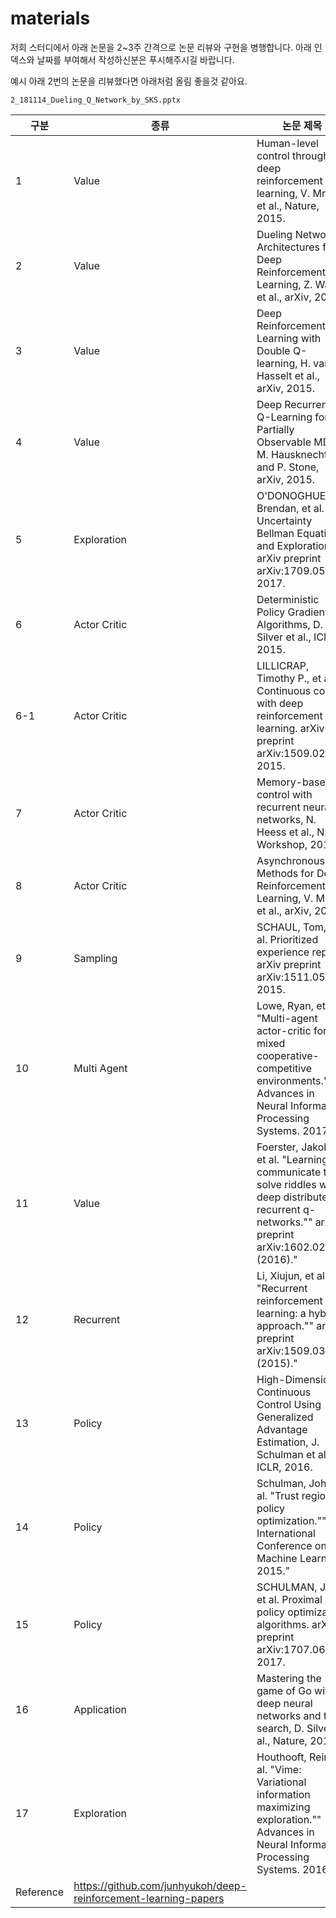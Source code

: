 # materials

저희 스터디에서 아래 논문을 2~3주 간격으로 논문 리뷰와 구현을 병행합니다. 아래 인덱스와 날짜를 부여해서 작성하신분은 푸시해주시길 바랍니다.


예시 아래 2번의 논문을 리뷰했다면 아래처럼 올림 좋을것 같아요.

```
2_181114_Dueling_Q_Network_by_SKS.pptx  
```





| 구분                                                               | 종류                                                            | 논문 제목                                                                                                                                                   | 내용        | 내용                                                                  |
|--------------------------------------------------------------------|-----------------------------------------------------------------|-------------------------------------------------------------------------------------------------------------------------------------------------------------|-------------|-----------------------------------------------------------------------|
| 1                                                                  | Value                                                           | Human-level control through deep reinforcement learning, V. Mnih et al., Nature, 2015.                                                                      | DQN         | http://www.nature.com/nature/journal/v518/n7540/pdf/nature14236.pdf   |
| 2                                                                  | Value                                                           | Dueling Network Architectures for Deep Reinforcement Learning, Z. Wang et al., arXiv, 2015.                                                                 | DQN         | https://arxiv.org/pdf/1511.06581                                      |
| 3                                                                  | Value                                                           | Deep Reinforcement Learning with Double Q-learning, H. van Hasselt et al., arXiv, 2015.                                                                     | DQN         | http://arxiv.org/abs/1509.06461                                       |
| 4                                                                  | Value                                                           | Deep Recurrent Q-Learning for Partially Observable MDPs, M. Hausknecht and P. Stone, arXiv, 2015.                                                           | DRQN        | https://arxiv.org/pdf/1507.06527.pdf                                  |
| 5                                                                  | Exploration                                                     | O'DONOGHUE, Brendan, et al. The Uncertainty Bellman Equation and Exploration. arXiv preprint arXiv:1709.05380, 2017.                                        | Exploration | https://arxiv.org/pdf/1709.05380                                      |
| 6                                                                  | Actor Critic                                                    | Deterministic Policy Gradient Algorithms, D. Silver et al., ICML, 2015.                                                                                     | DDPG        | http://proceedings.mlr.press/v32/silver14.pdf                         |
| 6-1                                                                | Actor Critic                                                    | LILLICRAP, Timothy P., et al. Continuous control with deep reinforcement learning. arXiv preprint arXiv:1509.02971, 2015.                                   | DDPG        | https://arxiv.org/abs/1509.02971                                      |
| 7                                                                  | Actor Critic                                                    | Memory-based control with recurrent neural networks, N. Heess et al., NIPS Workshop, 2015.                                                                  | DDPG        | http://arxiv.org/abs/1512.04455                                       |
| 8                                                                  | Actor Critic                                                    | Asynchronous Methods for Deep Reinforcement Learning, V. Mnih et al., arXiv, 2016.                                                                          | A3C         | https://arxiv.org/pdf/1602.01783                                      |
| 9                                                                  | Sampling                                                        | SCHAUL, Tom, et al. Prioritized experience replay. arXiv preprint arXiv:1511.05952, 2015.                                                                   | Sampling    | https://arxiv.org/pdf/1511.05952.pdf                                  |
| 10                                                                 | Multi Agent                                                     | Lowe, Ryan, et al. "Multi-agent actor-critic for mixed cooperative-competitive environments."" Advances in Neural Information Processing Systems. 2017."    | MADDPG      | https://arxiv.org/pdf/1706.02275.pdf                                  |
| 11                                                                 | Value                                                           | Foerster, Jakob N., et al. "Learning to communicate to solve riddles with deep distributed recurrent q-networks."" arXiv preprint arXiv:1602.02672 (2016)." | DRQN        | https://arxiv.org/pdf/1602.02672.pdf                                  |
| 12                                                                 | Recurrent                                                       | Li, Xiujun, et al. "Recurrent reinforcement learning: a hybrid approach."" arXiv preprint arXiv:1509.03044 (2015)."                                         | Recurrent   | https://arxiv.org/pdf/1509.03044                                      |
| 13                                                                 | Policy                                                          | High-Dimensional Continuous Control Using Generalized Advantage Estimation, J. Schulman et al., ICLR, 2016.                                                 | Policy      | https://arxiv.org/pdf/1506.02438                                      |
| 14                                                                 | Policy                                                          | Schulman, John, et al. "Trust region policy optimization."" International Conference on Machine Learning. 2015."                                            | Policy      | http://proceedings.mlr.press/v37/schulman15.pdf                       |
| 15                                                                 | Policy                                                          | SCHULMAN, John, et al. Proximal policy optimization algorithms. arXiv preprint arXiv:1707.06347, 2017.                                                      | Policy      | https://arxiv.org/abs/1707.06347                                      |
| 16                                                                 | Application                                                     | Mastering the game of Go with deep neural networks and tree search, D. Silver et al., Nature, 2016.                                                         | Go          | http://www.nature.com/nature/journal/v529/n7587/full/nature16961.html |
| 17                                                                 | Exploration                                                     | Houthooft, Rein, et al. "Vime: Variational information maximizing exploration."" Advances in Neural Information Processing Systems. 2016."                  | Exploration | https://arxiv.org/pdf/1605.09674                                      |
| Reference                                                          | https://github.com/junhyukoh/deep-reinforcement-learning-papers |                                                                                                                                                             |             |                                                                       |
